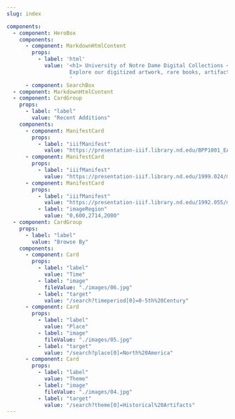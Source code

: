 ```yaml
---
slug: index

components:
  - component: HeroBox  
    components:
      - component: MarkdownHtmlContent
        props:
          - label: 'html'
            value: '<h1> University of Notre Dame Digital Collections </h1>
                    Explore our digitized artwork, rare books, artifacts, and archival materials.
                    '
      - component: SearchBox
  - component: MarkdownHtmlContent      
  - component: CardGroup
    props:
      - label: "label"
        value: "Recent Additions"
    components:
      - component: ManifestCard
        props:
          - label: "iiifManifest"
            value: "https://presentation-iiif.library.nd.edu/BPP1001_EAD/manifest"
      - component: ManifestCard
        props:
          - label: "iiifManifest"
            value: "https://presentation-iiif.library.nd.edu/1999.024/manifest"
      - component: ManifestCard
        props:
          - label: "iiifManifest"
            value: "https://presentation-iiif.library.nd.edu/1992.055/manifest"
          - label: "imageRegion"
            value: "0,600,2714,2000"
  - component: CardGroup
    props:
      - label: "label"
        value: "Browse By"
    components:
      - component: Card
        props:
          - label: "label"
            value: "Time"
          - label: "image"
            fileValue: "./images/06.jpg"
          - label: "target"
            value: "/search?timeperiod[0]=0-5th%20Century"
      - component: Card
        props:
          - label: "label"
            value: "Place"
          - label: "image"
            fileValue: "./images/05.jpg"
          - label: "target"
            value: "/search?place[0]=North%20America"
      - component: Card
        props:
          - label: "label"
            value: "Theme"
          - label: "image"
            fileValue: "./images/04.jpg"
          - label: "target"
            value: "/search?theme[0]=Historical%20Artifacts"
---
```

